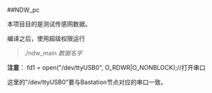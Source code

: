 ##NDW_pc

本项目目的是测试传感网数据。

编译之后，使用超级权限运行  
>./ndw_main *数据名字*

**注意**：	fd1 = open("/dev/ttyUSB0", O_RDWR|O_NONBLOCK);//打开串口

这里的"/dev/ttyUSB0"要与Bastation节点对应的串口一致。